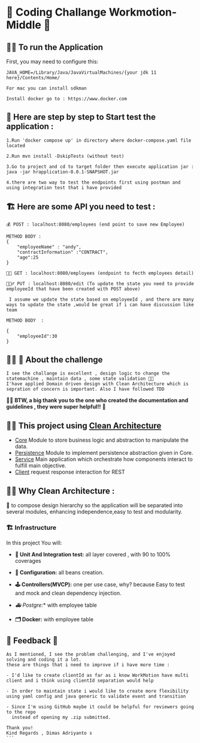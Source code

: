# 🚀 Coding Challange Workmotion-Middle 🚀

## 🏃👾 To run the Application

First, you may need to configure this:

```
JAVA_HOME=/Library/Java/JavaVirtualMachines/{your jdk 11 here}/Contents/Home/ 

For mac you can install sdkman

Install docker go to : https://www.docker.com

```

##  🦾 Here are step by step to Start test the application :
```
1.Run 'docker compose up' in directory where docker-compose.yaml file located

2.Run mvn install -DskipTests (without test)

3.Go to project and cd to target folder then execute application jar : java -jar hrapplication-0.0.1-SNAPSHOT.jar

4.there are two way to test the endpoints first using postman and using integration test that i have provided 
```

## 🏗 Here are some API you need to test :

```
💰 POST : localhost:8080/employees (end point to save new Employee)

METHOD BODY : 
{
    "employeeName" : "andy",
    "contractInformation" :"CONTRACT",
    "age":25
}

🙌🏻 GET : localhost:8080/employees (endpoint to fecth employees detail)

🧜🏻‍♂️ PUT : localhost:8080/edit (To update the state you need to provide employeeId that have been created with POST above)

 I assume we update the state based on employeeId , and there are many ways to update the state ,would be great if i can have discussion like team

METHOD BODY  : 

{
    "employeeId":30
}

```


## 🧑‍💻 🤖 About the challenge
```
I see the challange is excellent , design logic to change the statemachine , maintain data , some state validation 🧑‍🔬
I'have applied Domain driven design with Clean Architecture which is sepration of concern is important. Also I have followed TDD
```

🙏🏻 **BTW, a big thank you to the one who created the documentation and guidelines , they were super helpful!!** 🍦


## 🙌🏻 This project using [Clean Architecture](https://blog.cleancoder.com/uncle-bob/2012/08/13/the-clean-architecture.html)

* [Core](/core) Module to store business logic and abstraction to manipulate the data.
* [Persistence](/persistence) Module to implement persistence abstraction given in Core.
* [Service](/service) Main application which orchestrate how components interact to fulfill main objective.
* [Client](/client) request response interaction for REST


## 🧑‍🔬 Why Clean Architecture  :
🦾 to compose design hierarchy so the application will be separated into several modules, enhancing independence,easy to test and modularity. 


### 🏗 Infrastructure

In this project You will:

- **🧮 Unit And Integration test:** all layer covered , with 90 to 100% coverages


- **🧮 Configuration:** all beans creation.


- **🕹 Controllers(MVCP):** one per use case, why? because Easy to test and mock and clean dependency injection.

- *🚑 Postgre:** with employee table 


- **🗂 Docker:** with employee table 



## 🔁 Feedback 🚀
````
As I mentioned, I see the problem challenging, and I've enjoyed solving and coding it a lot.
these are things that i need to improve if i have more time :

- I'd like to create clientId as far as i know WorkMotion have multi client and i think using clientId separation would help

- In order to maintain state i would like to create more flexibility using yaml config and java generic to validate event and transition

- Since I'm using GitHub maybe it could be helpful for reviewers going to the repo
  instead of opening my .zip submitted.

Thank you!
Kind Regards , Dimas Adriyanto s
```

